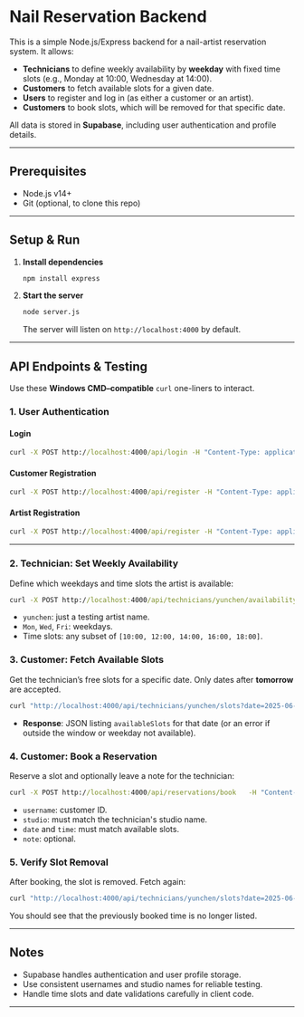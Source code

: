 # Nail Reservation Backend

This is a simple Node.js/Express backend for a nail-artist reservation system. It allows:

* **Technicians** to define weekly availability by **weekday** with fixed time slots (e.g., Monday at 10:00, Wednesday at 14:00).
* **Customers** to fetch available slots for a given date.
* **Users** to register and log in (as either a customer or an artist).
* **Customers** to book slots, which will be removed for that specific date.

All data is stored in **Supabase**, including user authentication and profile details.

---

## Prerequisites

* Node.js v14+
* Git (optional, to clone this repo)

---

## Setup & Run

1. **Install dependencies**

   ```bash
   npm install express
   ```

2. **Start the server**

   ```bash
   node server.js
   ```

   The server will listen on `http://localhost:4000` by default.

---

## API Endpoints & Testing

Use these **Windows CMD–compatible** `curl` one-liners to interact.

### 1. User Authentication

#### Login

```cmd
curl -X POST http://localhost:4000/api/login -H "Content-Type: application/json" -d "{\"email\":\"customer@example.com\",\"password\":\"customerpass\"}"
```

#### Customer Registration

```cmd
curl -X POST http://localhost:4000/api/register -H "Content-Type: application/json" -d "{\"role\":\"customer\",\"email\":\"customer@example.com\",\"password\":\"customerpass\",\"username\":\"customer_one\"}"
```

#### Artist Registration

```cmd
curl -X POST http://localhost:4000/api/register -H "Content-Type: application/json" -d "{\"role\":\"artist\",\"email\":\"artist@example.com\",\"password\":\"artistpass\",\"studio_name\":\"Studio Flower\",\"city\":\"Taipei\",\"district\":\"Xinyi\",\"bio\":\"Specializes in minimalist designs.\",\"styles\":[\"#minimalist\",\"#gel\",\"#cute\"]}"
```

---

### 2. Technician: Set Weekly Availability

Define which weekdays and time slots the artist is available:

```cmd
curl -X POST http://localhost:4000/api/technicians/yunchen/availability   -H "Content-Type: application/json"   -d "{\"availability\":{\"Mon\":[\"10:00\"],\"Wed\":[\"12:00\",\"14:00\"],\"Fri\":[\"10:00\",\"18:00\"]}}"
```

* `yunchen`: just a testing artist name.
* `Mon`, `Wed`, `Fri`: weekdays.
* Time slots: any subset of `[10:00, 12:00, 14:00, 16:00, 18:00]`.

### 3. Customer: Fetch Available Slots

Get the technician’s free slots for a specific date. Only dates after **tomorrow** are accepted.

```cmd
curl "http://localhost:4000/api/technicians/yunchen/slots?date=2025-06-06"
```

* **Response**: JSON listing `availableSlots` for that date (or an error if outside the window or weekday not available).

### 4. Customer: Book a Reservation

Reserve a slot and optionally leave a note for the technician:

```cmd
curl -X POST http://localhost:4000/api/reservations/book   -H "Content-Type: application/json"   -d "{\"username\":\"ying\",\"studio\":\"yunchen\",\"date\":\"2025-06-06\",\"time\":\"12:00:00\",\"note\":\"Hi I am a flower\"}"
```

* `username`: customer ID.
* `studio`: must match the technician's studio name.
* `date` and `time`: must match available slots.
* `note`: optional.

### 5. Verify Slot Removal

After booking, the slot is removed. Fetch again:

```cmd
curl "http://localhost:4000/api/technicians/yunchen/slots?date=2025-06-06"
```

You should see that the previously booked time is no longer listed.

---

## Notes

* Supabase handles authentication and user profile storage.
* Use consistent usernames and studio names for reliable testing.
* Handle time slots and date validations carefully in client code.

---